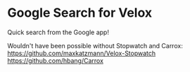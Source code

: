 Google Search for Velox
=======================

Quick search from the Google app!

Wouldn't have been possible without Stopwatch and Carrox:
https://github.com/maxkatzmann/Velox-Stopwatch
https://github.com/hbang/Carrox
